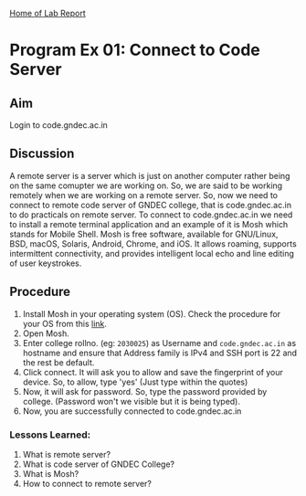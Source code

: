 [Home of Lab Report](../lab.html)

# Program Ex 01: Connect to Code Server

## Aim

Login to code.gndec.ac.in

## Discussion

A remote server is a server which is just on another computer rather being on the same comupter we are working on. So, we are said to be working remotely when we are working on a remote server. So, now  we need to connect to remote code server of GNDEC college, that is code.gndec.ac.in to do practicals on remote server. 
To connect to code.gndec.ac.in we need to install a remote terminal application and an example of it is Mosh which stands for Mobile Shell. Mosh is free software, available for GNU/Linux, BSD, macOS, Solaris, Android, Chrome, and iOS. It  allows roaming, supports intermittent connectivity, and provides intelligent local echo and line editing of user keystrokes.

## Procedure

1. Install Mosh in your operating system (OS). Check the procedure for your OS from this [link](https://mosh.org/#getting).
2. Open Mosh.
3. Enter college rollno. (eg: `2030025`) as Username and `code.gndec.ac.in` as hostname and ensure that Address family is IPv4 and SSH port is 22 and the rest be default.
4. Click connect. It will ask you to allow and save the fingerprint of your device. So, to allow, type 'yes' (Just type within the quotes)
5. Now, it will ask for password. So, type the password provided by college. (Password won't we visible but it is being typed).
6. Now, you are successfully connected to code.gndec.ac.in
 
### Lessons Learned:

1. What is remote server?
2. What is code server of GNDEC College?
3. What is Mosh?
4. How to connect to remote server?
